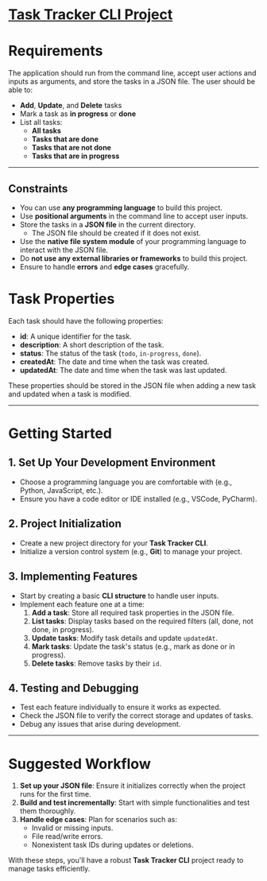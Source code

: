  # [Task Tracker CLI Project](https://roadmap.sh/projects/task-tracker)

# Requirements

The application should run from the command line, accept user actions and inputs as arguments, and store the tasks in a JSON file. The user should be able to:

- **Add**, **Update**, and **Delete** tasks
- Mark a task as **in progress** or **done**
- List all tasks:
  - **All tasks**
  - **Tasks that are done**
  - **Tasks that are not done**
  - **Tasks that are in progress**

---

## Constraints

- You can use **any programming language** to build this project.
- Use **positional arguments** in the command line to accept user inputs.
- Store the tasks in a **JSON file** in the current directory.
  - The JSON file should be created if it does not exist.
- Use the **native file system module** of your programming language to interact with the JSON file.
- Do **not use any external libraries or frameworks** to build this project.
- Ensure to handle **errors** and **edge cases** gracefully.

# Task Properties

Each task should have the following properties:

- **id**: A unique identifier for the task.
- **description**: A short description of the task.
- **status**: The status of the task (`todo`, `in-progress`, `done`).
- **createdAt**: The date and time when the task was created.
- **updatedAt**: The date and time when the task was last updated.

These properties should be stored in the JSON file when adding a new task and updated when a task is modified.

---

# Getting Started

## 1. Set Up Your Development Environment
- Choose a programming language you are comfortable with (e.g., Python, JavaScript, etc.).
- Ensure you have a code editor or IDE installed (e.g., VSCode, PyCharm).

## 2. Project Initialization
- Create a new project directory for your **Task Tracker CLI**.
- Initialize a version control system (e.g., **Git**) to manage your project.

## 3. Implementing Features
- Start by creating a basic **CLI structure** to handle user inputs.
- Implement each feature one at a time:
  1. **Add a task**: Store all required task properties in the JSON file.
  2. **List tasks**: Display tasks based on the required filters (all, done, not done, in progress).
  3. **Update tasks**: Modify task details and update `updatedAt`.
  4. **Mark tasks**: Update the task's status (e.g., mark as done or in progress).
  5. **Delete tasks**: Remove tasks by their `id`.

## 4. Testing and Debugging
- Test each feature individually to ensure it works as expected.
- Check the JSON file to verify the correct storage and updates of tasks.
- Debug any issues that arise during development.

---

# Suggested Workflow
1. **Set up your JSON file**: Ensure it initializes correctly when the project runs for the first time.
2. **Build and test incrementally**: Start with simple functionalities and test them thoroughly.
3. **Handle edge cases**: Plan for scenarios such as:
   - Invalid or missing inputs.
   - File read/write errors.
   - Nonexistent task IDs during updates or deletions.

With these steps, you'll have a robust **Task Tracker CLI** project ready to manage tasks efficiently.
